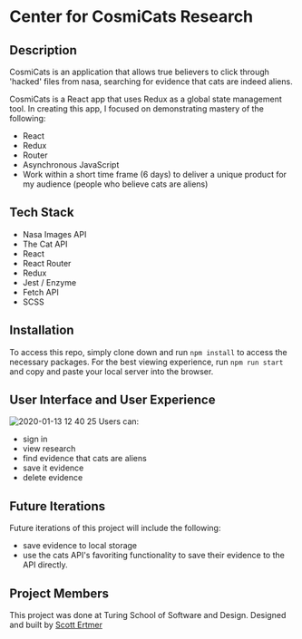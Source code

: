 # Center for CosmiCats Research

## Description

CosmiCats is an application that allows true believers to click through 'hacked' files from nasa, searching for evidence that cats are indeed aliens.

CosmiCats is a React app that uses Redux as a global state management tool.
In creating this app, I focused on demonstrating mastery of the following:
* React
* Redux
* Router
* Asynchronous JavaScript
* Work within a short time frame (6 days) to deliver a unique product for my audience (people who believe cats are aliens)

## Tech Stack
* Nasa Images API
* The Cat API
* React
* React Router
* Redux
* Jest / Enzyme
* Fetch API
* SCSS

## Installation

To access this repo, simply clone down and run `npm install` to access the necessary packages.  For the best viewing experience, run `npm run start` and copy and paste your local server into the browser.

## User Interface and User Experience
![2020-01-13 12 40 25](https://user-images.githubusercontent.com/49926352/72286291-13e79500-3602-11ea-8d35-7bcde3ed7bde.gif)
Users can:
* sign in
* view research
* find evidence that cats are aliens
* save it evidence
* delete evidence

## Future Iterations 
Future iterations of this project will include the following:
* save evidence to local storage
* use the cats API's favoriting functionality to save their evidence to the API directly.

## Project Members
This project was done at Turing School of Software and Design.
Designed and built by [Scott Ertmer](https://github.com/sertmer)
